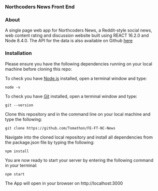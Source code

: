 ### Northcoders News Front End

### About

A single page web app for Northcoders News, a Reddit-style social news, web content rating and discussion website built using REACT 16.2.0 and Node 8.4.0. The API for the data is also available on Github [here](https://github.com/Tomathon/BE-FT-northcoders-news)

### Installation

Please ensure you have the following dependencies running on your local machine before cloning this repo:

To check you have [Node.js](https://nodejs.org/en/download/) installed, open a terminal window and type:
```
node -v
```

To check you have [Git](https://git-scm.com) installed, open a terminal window and type:
```
git --version
```

Clone this repository and in the command line on your local machine and type the following:
```
git clone https://github.com/Tomathon/FE-FT-NC-News
```

Navigate into the cloned local repository and install all dependencies from the package.json file by typing the following:
```
npm install
```

You are now ready to start your server by entering the following command in your terminal:
```
npm start
```

The App will open in your browser on http://localhost:3000